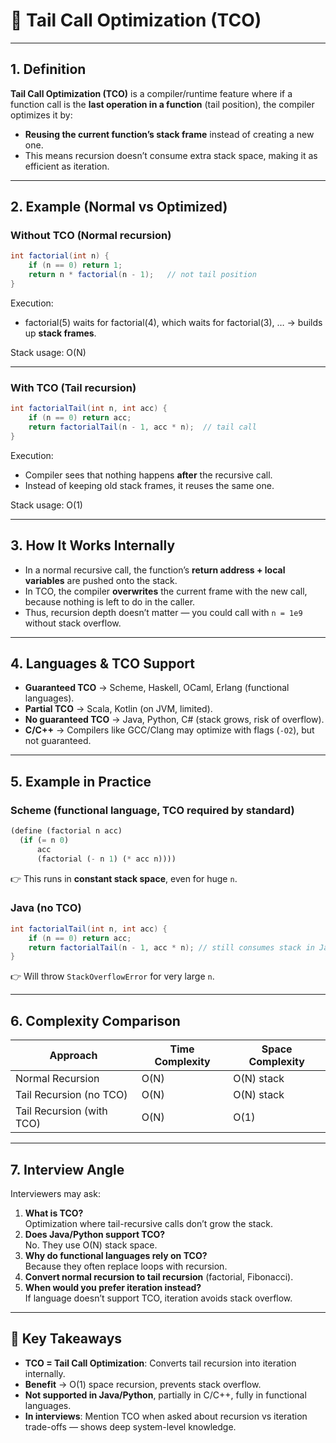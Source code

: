 
# 🔷 Tail Call Optimization (TCO)

---

## 1. Definition
**Tail Call Optimization (TCO)** is a compiler/runtime feature where if a function call is the **last operation in a function** (tail position), the compiler optimizes it by:  

- **Reusing the current function’s stack frame** instead of creating a new one.  
- This means recursion doesn’t consume extra stack space, making it as efficient as iteration.  

---

## 2. Example (Normal vs Optimized)

### Without TCO (Normal recursion)
```java
int factorial(int n) {
    if (n == 0) return 1;
    return n * factorial(n - 1);   // not tail position
}
```
Execution:
- factorial(5) waits for factorial(4), which waits for factorial(3), … → builds up **stack frames**.

Stack usage: O(N)

---

### With TCO (Tail recursion)
```java
int factorialTail(int n, int acc) {
    if (n == 0) return acc;
    return factorialTail(n - 1, acc * n);  // tail call
}
```
Execution:
- Compiler sees that nothing happens **after** the recursive call.  
- Instead of keeping old stack frames, it reuses the same one.  

Stack usage: O(1)  

---

## 3. How It Works Internally
- In a normal recursive call, the function’s **return address + local variables** are pushed onto the stack.  
- In TCO, the compiler **overwrites** the current frame with the new call, because nothing is left to do in the caller.  
- Thus, recursion depth doesn’t matter — you could call with `n = 1e9` without stack overflow.  

---

## 4. Languages & TCO Support
- **Guaranteed TCO** → Scheme, Haskell, OCaml, Erlang (functional languages).  
- **Partial TCO** → Scala, Kotlin (on JVM, limited).  
- **No guaranteed TCO** → Java, Python, C# (stack grows, risk of overflow).  
- **C/C++** → Compilers like GCC/Clang may optimize with flags (`-O2`), but not guaranteed.  

---

## 5. Example in Practice

### Scheme (functional language, TCO required by standard)
```scheme
(define (factorial n acc)
  (if (= n 0)
      acc
      (factorial (- n 1) (* acc n))))
```
👉 This runs in **constant stack space**, even for huge `n`.  

### Java (no TCO)
```java
int factorialTail(int n, int acc) {
    if (n == 0) return acc;
    return factorialTail(n - 1, acc * n); // still consumes stack in Java
}
```
👉 Will throw `StackOverflowError` for very large `n`.  

---

## 6. Complexity Comparison

| Approach         | Time Complexity | Space Complexity |
|------------------|-----------------|------------------|
| Normal Recursion | O(N)           | O(N) stack       |
| Tail Recursion (no TCO) | O(N) | O(N) stack |
| Tail Recursion (with TCO) | O(N) | O(1) |

---

## 7. Interview Angle
Interviewers may ask:
1. **What is TCO?**  
   Optimization where tail-recursive calls don’t grow the stack.  
2. **Does Java/Python support TCO?**  
   No. They use O(N) stack space.  
3. **Why do functional languages rely on TCO?**  
   Because they often replace loops with recursion.  
4. **Convert normal recursion to tail recursion** (factorial, Fibonacci).  
5. **When would you prefer iteration instead?**  
   If language doesn’t support TCO, iteration avoids stack overflow.  

---

## 🔑 Key Takeaways
- **TCO = Tail Call Optimization**: Converts tail recursion into iteration internally.  
- **Benefit** → O(1) space recursion, prevents stack overflow.  
- **Not supported in Java/Python**, partially in C/C++, fully in functional languages.  
- **In interviews**: Mention TCO when asked about recursion vs iteration trade-offs — shows deep system-level knowledge.  

